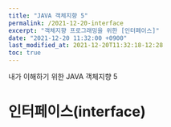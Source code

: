 ```yaml
---
title: "JAVA 객체지향 5"
permalink: /2021-12-20-interface
excerpt: "객체지향 프로그래밍을 위한 [인터페이스]"
date: "2021-12-20 11:32:00 +0900"
last_modified_at: 2021-12-20T11:32:18-12:28
toc: true
---
```

내가 이해하기 위한 JAVA 객체지향 5
# 인터페이스(interface)

